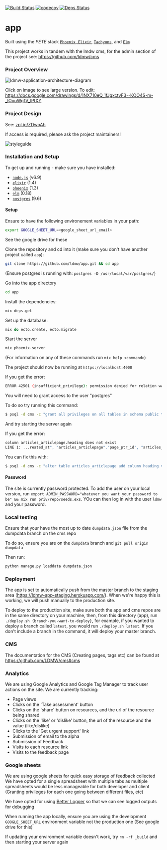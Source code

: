 [![Build Status](https://travis-ci.org/LDMW/app.svg?branch=master)](https://travis-ci.org/LDMW/app)
[![codecov](https://codecov.io/gh/ldmw/app/branch/master/graph/badge.svg)](https://codecov.io/gh/ldmw/app)
[![Deps Status](https://beta.hexfaktor.org/badge/all/github/LDMW/app.svg)](https://beta.hexfaktor.org/github/LDMW/app)

# app

Built using the _PETE_ stack [`Phoenix`, `Elixir`](http://www.phoenixframework.org/), [`Tachyons`](http://tachyons.io/), and [`Elm`](http://elm-lang.org/)

This project works in tandem with the lmdw cms, for the admin section of the project see: https://github.com/ldmw/cms

### Project Overview

![ldmw-application-architecture-diagram](https://cloud.githubusercontent.com/assets/194400/25229096/cd075eb6-25c6-11e7-8233-5712d55a20fe.png)

Click on image to see large version.
To edit: https://docs.google.com/drawings/d/1NX710eQ_1fJgxctvF3--KOO4S-m-_lOouWg1V_lPtXY

### Project Design

See: [zpl.io/ZDwoAh](zpl.io/ZDwoAh)

If access is required, please ask the project maintainers!

![styleguide](https://cloud.githubusercontent.com/assets/25007700/26722908/f07d8e26-4789-11e7-871e-845fff58bcab.png)

### Installation and Setup

To get up and running - make sure you have installed:

+ [`node.js`](https://nodejs.org/en/download/) (v6.9)
+ [`elixir`](http://elixir-lang.org/install.html) (1.4)
+ [`phoenix`](http://www.phoenixframework.org/docs/installation) (1.3)
+ [`elm`](https://guide.elm-lang.org/install.html) (0.18)
+ [`postgres`](https://www.postgresql.org/download/) (9.6)

#### Setup

Ensure to have the following environement variables in your path:
```bash
export GOOGLE_SHEET_URL=<google_sheet_url_email>
```

See the google drive for these

Clone the repository and cd into it (make sure you don't have another project called `app`):

```bash
git clone https://github.com/ldmw/app.git && cd app
```

(Ensure postgres is running with: `postgres -D /usr/local/var/postgres/`)

Go into the app directory

```bash
cd app
```

Install the dependencies:

```elixir
mix deps.get
```

Set up the database:

```elixir
mix do ecto.create, ecto.migrate
```

Start the server

```elixir
mix phoenix.server
```

(For information on any of these commands run `mix help <command>`)

The project should now be running at `https://localhost:4000`

If you get the error:

```bash
ERROR 42501 (insufficient_privilege): permission denied for relation wagtailcore_page
```

You will need to grant access to the user "postgres"

To do so try running this command:
```bash
$ psql -d cms -c "grant all privileges on all tables in schema public to postgres"
```

And try starting the server again

If you get the error:

```bash
column articles_articlepage.heading does not exist
LINE 1: ...reated_at", "articles_articlepage"."page_ptr_id", "articles_...
```

You can fix this with:

```bash
$ psql -d cms -c "alter table articles_articlepage add column heading varchar not null default ''"
```

#### Password

The site is currently password protected. To add the user on your local version, run `export ADMIN_PASSWORD="whatever you want your password to be" && mix run priv/repo/seeds.exs`. YOu can then log in with the user `ldmw` and your password.

### Local testing

Ensure that your have the most up to date `dumpdata.json` file from the dumpdata branch on the cms repo

To do so, ensure you are on the `dumpdata` branch and `git pull origin dumpdata`

Then run:
```bash
python manage.py loaddata dumpdata.json
```

### Deployment

The app is set to automatically push from the master branch to the staging area (https://ldmw-app-staging.herokuapp.com/). When we're happy this is working, we will push manually to the production site.

To deploy to the production site, make sure both the app and cms repos are in the same directory on your machine, then, from this directory (app), run `./deploy.sh {branch-you-want-to-deploy}`, for example, if you wanted to deploy a branch called `latest`, you would run `./deploy.sh latest`. If you don't include a branch in the command, it will deploy your master branch.

### CMS

The documentation for the CMS (Creating pages, tags etc) can be found at https://github.com/LDMW/cms#cms

### Analytics

We are using Google Analytics and Google Tag Manager to track user actions on the site. We are currently tracking:
* Page views
* Clicks on the 'Take assessment' button
* Clicks on the 'share' button on resources, and the url of the resource being shared
* Clicks on the 'like' or 'dislike' button, the url of the resource and the value (like/dislike)
* Clicks to the 'Get urgent support' link
* Submission of email to the alpha
* Submission of Feedback
* Visits to each resource link
* Visits to the feedback page

### Google sheets
We are using google sheets for quick easy storage of feedback collected
We have opted for a single spreadsheet with multiple tabs as multiple spreadsheets would be less manageable for both developer and client
(Granting privileges for each one going between different files, etc)

We have opted for using [Better Logger](https://github.com/peterherrmann/BetterLog) so that we can see logged outputs for debugging

When running the app locally, ensure you are using the development `GOOGLE_SHEET_URL` environment variable not the production one
(See google drive for this)

If updating your environment variable doesn't work, try `rm -rf _build` and then starting your server again
